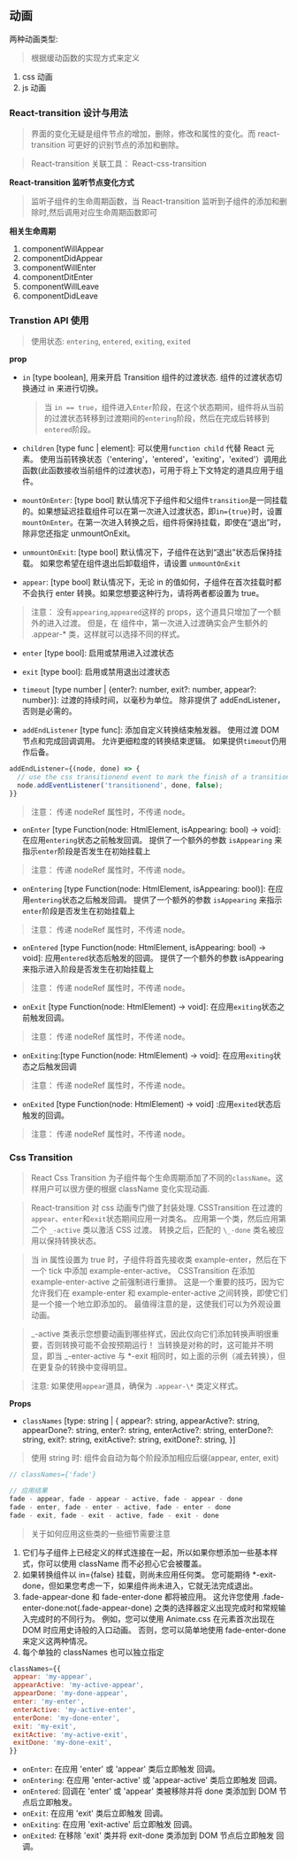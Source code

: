 ## 动画

两种动画类型:

> 根据缓动函数的实现方式来定义

1. css 动画
2. js 动画

### React-transition 设计与用法

> 界面的变化无疑是组件节点的增加，删除，修改和属性的变化。而 react-transition 可更好的识别节点的添加和删除。

> React-transition 关联工具： React-css-transition

**React-transition 监听节点变化方式**

> 监听子组件的生命周期函数，当 React-transition 监听到子组件的添加和删除时,然后调用对应生命周期函数即可

**相关生命周期**

1. componentWillAppear
2. componentDidAppear
3. componentWillEnter
4. componentDitEnter
5. componentWillLeave
6. componentDidLeave

### Transtion API 使用

> 使用状态: `entering`, `entered`, `exiting`, `exited`

**prop**

-   `in` [type boolean], 用来开启 Transition 组件的过渡状态. 组件的过渡状态切换通过 in 来进行切换。
    > 当 `in == true`，组件进入`Enter`阶段，在这个状态期间，组件将从当前的过渡状态转移到过渡期间的`entering`阶段，然后在完成后转移到`entered`阶段。
-   `children` [type func | element]: 可以使用`function child` 代替 React 元素。 使用当前转换状态（'entering'，'entered'，'exiting'，'exited'）调用此函数(此函数接收当前组件的过渡状态)，可用于将上下文特定的道具应用于组件。

-   `mountOnEnter`: [type bool] 默认情况下子组件和父组件`transition`是一同挂载的。如果想延迟挂载组件可以在第一次进入过渡状态，即`in={true}`时，设置`mountOnEnter`。在第一次进入转换之后，组件将保持挂载，即使在“退出”时，除非您还指定 unmountOnExit。

-   `unmountOnExit`: [type bool] 默认情况下，子组件在达到“退出”状态后保持挂载。 如果您希望在组件退出后卸载组件，请设置 `unmountOnExit`
-   `appear`: [type bool] 默认情况下，无论 in 的值如何，子组件在首次挂载时都不会执行 enter 转换。如果您想要这种行为，请将两者都设置为 true。

> 注意： 没有`appearing`,`appeared`这样的 props，这个道具只增加了一个额外的进入过渡。 但是，在 <CSSTransition> 组件中，第一次进入过渡确实会产生额外的 .appear-\* 类，这样就可以选择不同的样式。

-   `enter` [type bool]: 启用或禁用进入过渡状态

-   `exit` [type bool]: 启用或禁用退出过渡状态

-   `timeout` [type number | {enter?: number, exit?: number, appear?: number}]: 过渡的持续时间，以毫秒为单位。 除非提供了 addEndListener，否则是必需的。

-   `addEndListener` [type func]: 添加自定义转换结束触发器。 使用过渡 DOM 节点和完成回调调用。 允许更细粒度的转换结束逻辑。 如果提供`timeout`仍用作后备。

```js
addEndListener={(node, done) => {
  // use the css transitionend event to mark the finish of a transition
  node.addEventListener('transitionend', done, false);
}}
```

> 注意： 传递 nodeRef 属性时，不传递 node。

-   `onEnter` [type Function(node: HtmlElement, isAppearing: bool) -> void]: 在应用`entering`状态之前触发回调。 提供了一个额外的参数 `isAppearing` 来指示`enter`阶段是否发生在初始挂载上

> 注意： 传递 nodeRef 属性时，不传递 node。

-   `onEntering` [type Function(node: HtmlElement, isAppearing: bool)]: 在应用`entering`状态之后触发回调。 提供了一个额外的参数 `isAppearing` 来指示`enter`阶段是否发生在初始挂载上

> 注意： 传递 nodeRef 属性时，不传递 node。

-   `onEntered` [type Function(node: HtmlElement, isAppearing: bool) -> void]: 应用`entered`状态后触发的回调。 提供了一个额外的参数 isAppearing 来指示进入阶段是否发生在初始挂载上

> 注意： 传递 nodeRef 属性时，不传递 node。

-   `onExit` [type Function(node: HtmlElement) -> void]: 在应用`exiting`状态之前触发回调。

> 注意： 传递 nodeRef 属性时，不传递 node。

-   `onExiting`:[type Function(node: HtmlElement) -> void]: 在应用`exiting`状态之后触发回调

> 注意： 传递 nodeRef 属性时，不传递 node。

-   `onExited` [type Function(node: HtmlElement) -> void] :应用`exited`状态后触发的回调。

> 注意： 传递 nodeRef 属性时，不传递 node。

### Css Transition

> React Css Transition 为子组件每个生命周期添加了不同的`className`。这样用户可以很方便的根据 className 变化实现动画.

> React-transition 对 css 动画专门做了封装处理. CSSTransition 在过渡的`appear`、`enter`和`exit`状态期间应用一对类名。 应用第一个类，然后应用第二个 `_-active` 类以激活 CSS 过渡。 转换之后，匹配的 `\_-done` 类名被应用以保持转换状态。

> 当 in 属性设置为 true 时，子组件将首先接收类 example-enter，然后在下一个 tick 中添加 example-enter-active。 CSSTransition 在添加 example-enter-active 之前强制进行重排。 这是一个重要的技巧，因为它允许我们在 example-enter 和 example-enter-active 之间转换，即使它们是一个接一个地立即添加的。 最值得注意的是，这使我们可以为外观设置动画。

> _-active 类表示您想要动画到哪些样式，因此仅向它们添加转换声明很重要，否则转换可能不会按预期运行！ 当转换是对称的时，这可能并不明显，即当 _-enter-active 与 \*-exit 相同时，如上面的示例（减去转换），但在更复杂的转换中变得明显。

> 注意: 如果使用`appear`道具，确保为 `.appear-\*` 类定义样式。

**Props**

-   `classNames` [type: string | { appear?: string, appearActive?: string, appearDone?: string, enter?: string, enterActive?: string, enterDone?: string, exit?: string, exitActive?: string, exitDone?: string, }]

> 使用 string 时: 组件会自动为每个阶段添加相应后缀(appear, enter, exit)

```js
// classNames={'fade'}

// 应用结果
fade - appear, fade - appear - active, fade - appear - done
fade - enter, fade - enter - active, fade - enter - done
fade - exit, fade - exit - active, fade - exit - done
```

> 关于如何应用这些类的一些细节需要注意

1. 它们与子组件上已经定义的样式连接在一起，所以如果你想添加一些基本样式，你可以使用 className 而不必担心它会被覆盖。
2. 如果转换组件以 in={false} 挂载，则尚未应用任何类。 您可能期待 \*-exit-done，但如果您考虑一下，如果组件尚未进入，它就无法完成退出。
3. fade-appear-done 和 fade-enter-done 都将被应用。 这允许您使用 .fade-enter-done:not(.fade-appear-done) 之类的选择器定义出现完成时和常规输入完成时的不同行为。 例如，您可以使用 Animate.css 在元素首次出现在 DOM 时应用史诗般的入口动画。 否则，您可以简单地使用 fade-enter-done 来定义这两种情况。
4. 每个单独的 classNames 也可以独立指定

```js
classNames={{
 appear: 'my-appear',
 appearActive: 'my-active-appear',
 appearDone: 'my-done-appear',
 enter: 'my-enter',
 enterActive: 'my-active-enter',
 enterDone: 'my-done-enter',
 exit: 'my-exit',
 exitActive: 'my-active-exit',
 exitDone: 'my-done-exit',
}}
```

-   `onEnter`: 在应用 'enter' 或 'appear' 类后立即触发 <Transition> 回调。
-   `onEntering`: 在应用 'enter-active' 或 'appear-active' 类后立即触发 <Transition> 回调。
-   `onEntered`: <Transition> 回调在 'enter' 或 'appear' 类被移除并将 done 类添加到 DOM 节点后立即触发。
-   `onExit`: 在应用 'exit' 类后立即触发 <Transition> 回调。
-   `onExiting`: 在应用 'exit-active' 后立即触发 <Transition> 回调。
-   `onExited`: 在移除 'exit' 类并将 exit-done 类添加到 DOM 节点后立即触发 <Transition> 回调。
